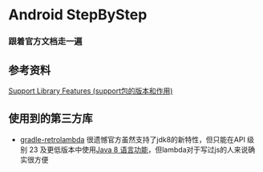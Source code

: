 # Android StepByStep

### 跟着官方文档走一遍

## 参考资料
[Support Library Features (support包的版本和作用)](https://developer.android.com/topic/libraries/support-library/features.html#v4)

## 使用到的第三方库
* [gradle-retrolambda](https://github.com/evant/gradle-retrolambda) 很遗憾官方虽然支持了jdk8的新特性，但只能在API 级别 23 及更低版本中使用[Java 8 语言功能](https://developer.android.com/guide/platform/j8-jack.html#supported-features)，但lambda对于写过js的人来说确实很方便